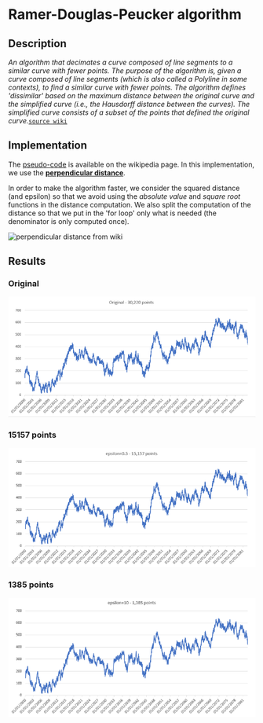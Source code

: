 # Ramer-Douglas-Peucker algorithm
## Description
_An algorithm that decimates a curve composed of line segments to a similar curve with fewer points.
The purpose of the algorithm is, given a curve composed of line segments (which is also called a Polyline in some contexts), to find a similar curve with fewer points. The algorithm defines 'dissimilar' based on the maximum distance between the original curve and the simplified curve (i.e., the Hausdorff distance between the curves). The simplified curve consists of a subset of the points that defined the original curve._[`source wiki`](https://en.wikipedia.org/wiki/Ramer%E2%80%93Douglas%E2%80%93Peucker_algorithm)

## Implementation
The [pseudo-code](https://en.wikipedia.org/wiki/Ramer%E2%80%93Douglas%E2%80%93Peucker_algorithm#Pseudocode) is available on the wikipedia page. In this implementation, we use the [__perpendicular distance__](https://en.wikipedia.org/wiki/Distance_from_a_point_to_a_line).

In order to make the algorithm faster, we consider the squared distance (and epsilon) so that we avoid using the _absolute value_ and _square root_ functions in the distance computation. We also split the computation of the distance so that we put in the 'for loop' only what is needed (the denominator is only computed once).

![perpendicular distance from wiki](https://wikimedia.org/api/rest_v1/media/math/render/svg/be2ab4a9d9d77f1623a2723891f652028a7a328d)

## Results
### Original
![original](RamerDouglasPeuckerNetV2.Test/RamerDouglasPeuckerNetV2.Test/resources/original.png)

### 15157 points
![15157points](RamerDouglasPeuckerNetV2.Test/RamerDouglasPeuckerNetV2.Test/resources/15157points.png)

### 1385 points
![1385points](RamerDouglasPeuckerNetV2.Test/RamerDouglasPeuckerNetV2.Test/resources/1385points.png)
